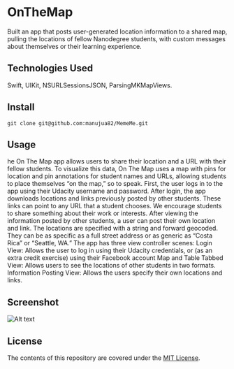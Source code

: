 # OnTheMap
Built an app that posts user-generated location information to a shared map, pulling the locations of fellow Nanodegree students, with custom messages about themselves or their learning experience.

## Technologies Used
Swift, UIKit, NSURLSessionsJSON, ParsingMKMapViews.
## Install
```
git clone git@github.com:manujua82/MemeMe.git
```

## Usage 
he On The Map app allows users to share their location and a URL with their fellow students. To visualize this data, On The Map uses a map with pins for location and pin annotations for student names and URLs, allowing students to place themselves “on the map,” so to speak. 
First, the user logs in to the app using their Udacity username and password. After login, the app downloads locations and links previously posted by other students. These links can point to any URL that a student chooses. We encourage students to share something about their work or interests.
After viewing the information posted by other students, a user can post their own location and link. The locations are specified with a string and forward geocoded. They can be as specific as a full street address or as generic as “Costa Rica” or “Seattle, WA.”
The app has three view controller scenes:
Login View: Allows the user to log in using their Udacity credentials, or (as an extra credit exercise) using their Facebook account
Map and Table Tabbed View: Allows users to see the locations of other students in two formats.  
Information Posting View: Allows the users specify their own locations and links.


## Screenshot 
![Alt text](/ScreenShot/screenshot.jpg?raw=true "") 

## License
The contents of this repository are covered under the [MIT License](LICENSE).
